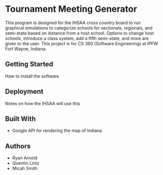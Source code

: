 # Tournament Meeting Generator

  This program is designed for the IHSAA cross country board to run graphical simulations to categorize schools 
for sectionals, regionals, and semi-state based on distance from a host school. Options to change host schools,
introduce a class system, add a fifth semi-state, and more are given to the user. This project is for CS 360 
(Software Engineering) at IPFW Fort Wayne, Indiana.

## Getting Started

  How to install the software

## Deployment

  Notes on how the IHSAA will use this
  
## Built With
  - Google API for rendering the map of Indiana
  
## Authors
  - Ryan Arnold
  - Quentin Lintz
  - Micah Smith
